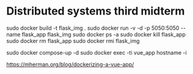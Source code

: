 # Distributed systems third midterm #

sudo docker build -t flask_img .
sudo docker run -v -d -p 5050:5050 --name flask_app flask_img
sudo docker ps -a
sudo docker kill flask_app
sudo docker rm flask_app
sudo docker rmi flask_img

sudo docker compose-up -d
sudo docker exec -ti vue_app hostname -i


https://mherman.org/blog/dockerizing-a-vue-app/
